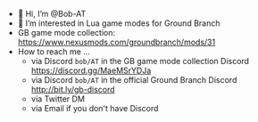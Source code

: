 - 👋 Hi, I’m @Bob-AT
- 👀 I’m interested in Lua game modes for Ground Branch
- GB game mode collection: <https://www.nexusmods.com/groundbranch/mods/31>
- How to reach me ... 
  - via Discord `bob/AT` in the GB game mode collection Discord <https://discord.gg/MaeMSrYDJa>
  - via Discord `bob/AT` in the official Ground Branch Discord <http://bit.ly/gb-discord>
  - via Twitter DM
  - via Email if you don't have Discord

<!---
Bob-AT/Bob-AT is a ✨ special ✨ repository because its `README.md` (this file) appears on your GitHub profile.
You can click the Preview link to take a look at your changes.
--->
